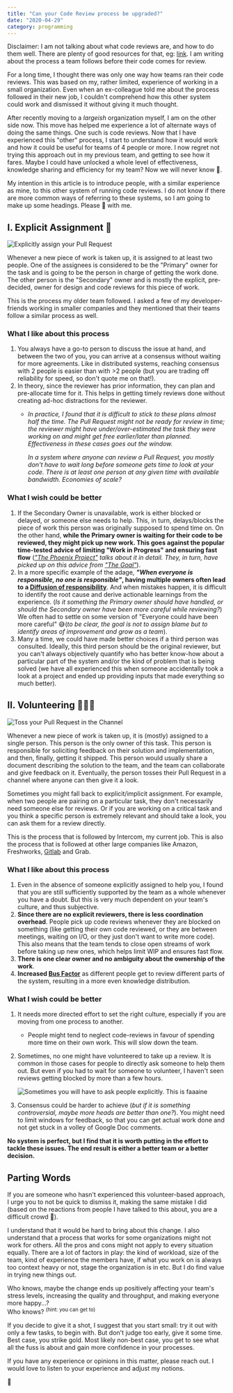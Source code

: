 ```yaml
---
title: "Can your Code Review process be upgraded?"
date: "2020-04-29"
category: programming
---
```


Disclaimer: I am not talking about what code reviews are, and how to do them well. There are plenty of good resources for that, eg: [link][1]. I am writing about the process a team follows before their code comes for review.

For a long time, I thought there was only one way how teams ran their code reviews. This was based on my, rather limited, experience of working in a small organization. Even when an ex-colleague told me about the process followed in their new job, I couldn't comprehend how this other system could work and dismissed it without giving it much thought.

After recently moving to a _largeish_ organization myself, I am on the other side now. This move has helped me experience a lot of alternate ways of doing the same things. One such is code reviews. Now that I have experienced this "other" process, I start to understand how it would work and how it could be useful for teams of 4 people or more. I now regret not trying this approach out in my previous team, and getting to see how it fares. Maybe I could have unlocked a whole level of effectiveness, knowledge sharing and efficiency for my team? Now we will never know 😬.

My intention in this article is to introduce people, with a similar experience as mine, to this other system of running code reviews. I do not know if there are more common ways of referring to these systems, so I am going to make up some headings. Please 🐻 with me.


## I. Explicit Assignment 🤝

![Explicitly assign your Pull Request](./images/explicit-assignment.png)

Whenever a new piece of work is taken up, it is assigned to at least two people. One of the assignees is considered to be the "Primary" owner for the task and is going to be the person in charge of getting the work done. The other person is the "Secondary" owner and is mostly the explicit, pre-decided, owner for design and code reviews for this piece of work.

This is the process my older team followed. I asked a few of my developer-friends working in smaller companies and they mentioned that their teams follow a similar process as well.

### What I like about this process
1. You always have a go-to person to discuss the issue at hand, and between the two of you, you can arrive at a consensus without waiting for more agreements. Like in distributed systems, reaching consensus with 2 people is easier than with >2 people (but you are trading off reliability for speed, so don't quote me on that!).
2. In theory, since the reviewer has prior information, they can plan and pre-allocate time for it. This helps in getting timely reviews done without creating ad-hoc distractions for the reviewer.
    -  _In practice, I found that it is difficult to stick to these plans almost half the time. The Pull Request might not be ready for review in time; the reviewer might have under/over-estimated the task they were working on and might get free earlier/later than planned. Effectiveness in these cases goes out the window._

        _In a system where anyone can review a Pull Request, you mostly don't have to wait long before someone gets time to look at your code. There is at least one person at any given time with available bandwidth. Economies of scale?_

### What I wish could be better
1. If the Secondary Owner is unavailable, work is either blocked or delayed, or someone else needs to help. This, in turn, delays/blocks the piece of work this person was originally supposed to spend time on. On the other hand, **while the Primary owner is waiting for their code to be reviewed, they might pick up new work. This goes against the popular time-tested advice of limiting "Work in Progress" and ensuring fast flow** (_["The Phoenix Project"][3] talks about it in detail. They, in turn, have picked up on this advice from ["The Goal"][4]_).
2. In a more specific example of the adage, **_"When everyone is responsible, no one is responsible"_, having multiple owners often lead to a [Diffusion of responsibility][5]**. And when mistakes happen, it is difficult to identify the root cause and derive actionable learnings from the experience. (_Is it something the Primary owner should have handled, or should the Secondary owner have been more careful while reviewing?_) We often had to settle on some version of "Everyone could have been more careful" 😅(_to be clear, the goal is not to assign blame but to identify areas of improvement and grow as a team_).
3. Many a time, we could have made better choices if a third person was consulted. Ideally, this third person should be the original reviewer, but you can't always objectively quantify who has better know-how about a particular part of the system and/or the kind of problem that is being solved (we have all experienced this when someone accidentally took a look at a project and ended up providing inputs that made everything so much better).

## II. Volunteering 🙋🏼‍♀️

![Toss your Pull Request in the Channel](./images/toss-in-the-channel.png)

Whenever a new piece of work is taken up, it is (mostly) assigned to a single person. This person is the only owner of this task. This person is responsible for soliciting feedback on their solution and implementation, and then, finally, getting it shipped. This person would usually share a document describing the solution to the team, and the team can collaborate and give feedback on it. Eventually, the person tosses their Pull Request in a channel where anyone can then give it a look.

Sometimes you might fall back to explicit/implicit assignment. For example, when two people are pairing on a particular task, they don't necessarily need someone else for reviews. Or if you are working on a critical task and you think a specific person is extremely relevant and should take a look, you can ask them for a review directly.

This is the process that is followed by Intercom, my current job. This is also the process that is followed at other large companies like Amazon, Freshworks, [Gitlab][2] and Grab.

### What I like about this process
1. Even in the absence of someone explicitly assigned to help you, I found that you are still sufficiently supported by the team as a whole whenever you have a doubt. But this is very much dependent on your team's culture, and thus subjective.
2. **Since there are no explicit reviewers, there is less coordination overhead**. People pick up code reviews whenever they are blocked on something (like getting their own code reviewed, or they are between meetings, waiting on I/O, or they just don't want to write more code). This also means that the team tends to close open streams of work before taking up new ones, which helps limit WIP and ensures fast flow.
3. **There is one clear owner and no ambiguity about the ownership of the work**.
4. **Increased [Bus Factor][6]** as different people get to review different parts of the system, resulting in a more even knowledge distribution.


### What I wish could be better
1. It needs more directed effort to set the right culture, especially if you are moving from one process to another.
    - People might tend to neglect code-reviews in favour of spending more time on their own work. This will slow down the team.
2. Sometimes, no one might have volunteered to take up a review. It is common in those cases for people to directly ask someone to help them out. But even if you had to wait for someone to volunteer, I haven't seen reviews getting blocked by more than a few hours.

    ![Sometimes you will have to ask people explicitly. This is faaaine](./images/code-review-please.png)

2. Consensus could be harder to achieve (_but if it is something controversial, maybe more heads are better than one?_). You might need to limit windows for feedback, so that you can get actual work done and not get stuck in a volley of Google Doc comments.


**No system is perfect, but I find that it is worth putting in the effort to tackle these issues. The end result is either a better team or a better decision.**

## Parting Words

If you are someone who hasn't experienced this volunteer-based approach, I urge you to not be quick to dismiss it, making the same mistake I did (based on the reactions from people I have talked to this about, you are a difficult crowd 😬).

I understand that it would be hard to bring about this change. I also understand that a process that works for some organizations might not work for others. All the pros and cons might not apply to every situation equally. There are a lot of factors in play: the kind of workload, size of the team, kind of experience the members have, if what you work on is always too context heavy or not, stage the organization is in etc. But I do find value in trying new things out.

Who knows, maybe the change ends up positively affecting your team's stress levels, increasing the quality and throughput, and making everyone more happy...?<br>
Who knows? <sup>(hint: you can get to)</sup>

If you decide to give it a shot, I suggest that you start small: try it out with only a few tasks, to begin with. But don't judge too early, give it some time. Best case, you strike gold. Most likely non-best case, you get to see what all the fuss is about and gain more confidence in your processes.

If you have any experience or opinions in this matter, please reach out. I would love to listen to your experience and adjust my notions.

👋


[1]: https://mtlynch.io/human-code-reviews-1/
[2]: https://docs.gitlab.com/ee/development/code_review.html#reviewer-roulette
[3]: https://www.goodreads.com/book/show/17255186-the-phoenix-project
[4]: https://www.goodreads.com/book/show/113934.The_Goal
[5]: https://en.wikipedia.org/wiki/Diffusion_of_responsibility
[6]: https://en.wikipedia.org/wiki/Bus_factor
